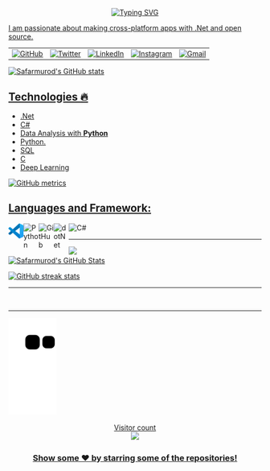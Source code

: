 <p align="center">
<a href="https://github.com/drkostas">
    <img src="https://readme-typing-svg.demolab.com?font=Georgia&size=18&duration=2000&pause=100&multiline=true&width=500&height=80&lines=Ashurov+Safarmurod;.Net Developer" alt="Typing SVG" />
</a>
<br/>
   

<a href="https://gkos.tech">
<!-- +%7C+PhD+Student+%7C+Software+Engineer;AI+%7C+Computer+Vision+%7C+Bots -->

 

I am passionate about making cross-platform apps with .Net and open source. 
<table>
  <tr>
      <td><a href="https://github.com/Safarmurod7"><img src="https://img.shields.io/github/followers/ashwanisng.svg?label=GitHub&style=social" alt="GitHub"></a></td>
    <td><a href="https://twitter.com/Safarmurod_7"><img src="https://img.shields.io/twitter/follow/ashwanisng?label=Twitter&style=social" alt="Twitter"></a></td>
    <td><a href="https://www.linkedin.com/in/safarmurod-ashurov-589794264/"><img src="https://img.shields.io/badge/LinkedIn--_.svg?style=social&logo=linkedin" alt="LinkedIn"></a></td>
    <td><a href="https://www.instagram.com/in/Safarmurod_7"><img src="https://img.shields.io/badge/Instagram--_.svg?style=social&logo=instagram" alt="Instagram"></a></td>
    <td><a href="sm.ashurov7@gmail.com"><img src="https://img.shields.io/badge/Gmail--_.svg?style=social&logo=gmail" alt="Gmail"></a></td>
  </tr>
</table>



![Safarmurod's GitHub stats](https://github-readme-stats.vercel.app/api?username=Safarmurod7&theme=algolia&show_icons=true)

## Technologies :fire:
- .Net
- C#
- Data Analysis with **Python**
- Python.
- SQL
- C
- Deep Learning


![GitHub metrics](https://metrics.lecoq.io/Safarmurod7)  <br>


## Languages and Framework:

<img align="left" alt="Visual Studio Code" width="30px" src="https://raw.githubusercontent.com/github/explore/80688e429a7d4ef2fca1e82350fe8e3517d3494d/topics/visual-studio-code/visual-studio-code.png" />
<img align="left" alt="Python" width="30px" src="https://upload.wikimedia.org/wikipedia/commons/thumb/0/0a/Python.svg/240px-Python.svg.png" />
<!-- <img align="left" alt="Tensorflow" width="30px" src="https://upload.wikimedia.org/wikipedia/commons/thumb/2/2d/Tensorflow_logo.svg/800px-Tensorflow_logo.svg.png"/>
<img align="left" alt="GitHub" width="80px" src="https://keras.io/img/logo.png" />
<img align="left" alt="OpenCV" width="30px" src="https://upload.wikimedia.org/wikipedia/commons/thumb/3/32/OpenCV_Logo_with_text_svg_version.svg/730px-OpenCV_Logo_with_text_svg_version.svg.png" />
<img align="left" alt="GitHub" width="30px" src="https://numpy.org/images/logos/numpy.svg" />
<img align="left" alt="GitHub" width="34px" src="https://jupyter.org/assets/main-logo.svg" />
<img align="left" alt="Git" width="50px" src="https://cdn-icons-png.flaticon.com/512/52/52040.png" /> -->
<img align="left" alt="GitHub" width="30px" src="https://encrypted-tbn0.gstatic.com/images?q=tbn:ANd9GcTMjfihWCd24w3ECjnm_08SIabwtmeIXfMxsw&usqp=CAU" />
<img align="left" alt="dotNet" width="30px" src="https://www.clipartmax.com/png/middle/218-2180127_net-training-indore-dot-net-logo-png.png"/>
<img align="left" alt="C#" width="80px" src="https://e7.pngegg.com/pngimages/328/221/png-clipart-c-programming-language-logo-microsoft-visual-studio-net-framework-javascript-icon-purple-logo.png"/>
<br>


-----------------------------------------------------------------------




<img src="https://github-readme-stats.anuraghazra1.vercel.app/api/top-langs/?username=Safarmurod7&layout=compact&theme=black"/>
<br/>

<img src="https://github-readme-stats.vercel.app/api?username=Safarmurod7&&count_private=true&show_icons=true&theme=black&line_height=27&v=5" alt="Safarmurod's GitHub Stats" />


<!-- <br>
 <a href="">
  Change the `github-readme-stats.anuraghazra1.vercel.app` to `github-readme-stats.vercel.app` 
  <img align="center" src="https://github-readme-stats.vercel.app/api/pin/?username=Safarmurod7&repo=Covid-19-Data-Analysis&theme=black" />
 </a>
<br/>   
 -->



<br/>


![GitHub streak stats](https://github-readme-streak-stats.herokuapp.com/?user=Safarmurod7)

  
  <hr>
  
<!-- ### Spotify Playing 🎧 -->
<!-- 
![Spotify](https://novatorem.vercel.app/api/spotify) -->

<br/>
 
 <hr>





<!-- <table>
  <tr>
      <td><a href="https://github.com/Safarmurod7"><img src="https://img.shields.io/github/followers/ashwanisng.svg?label=GitHub&style=social" alt="GitHub"></a></td>
      <td><a href="https://twitter.com/Safarmurod_7"><img src="https://img.shields.io/twitter/follow/ashwanisng?label=Twitter&style=social" alt="Twitter"></a></td>
      <td><a href="https://www.linkedin.com/in/safarmurod-ashurov-589794264/"><img src="https://img.shields.io/badge/LinkedIn--_.svg?style=social&logo=linkedin" alt="LinkedIn"></a></td>
      <td><a href="https://www.instagram.com/in/Safarmurod_7"><img src="https://img.shields.io/badge/Instagram--_.svg?style=social&logo=instagram" alt="Instagram"></a></td>
      <td><a href="sm.ashurov7@gmail.com"><img src="https://img.shields.io/badge/Gmail--_.svg?style=social&logo=gmail" alt="Gmail"></a></td>
  </tr>
</table>
 -->
  
  
  ![snake svg](https://github.com/adityamangal1/adityamangal1/blob/output/github-contribution-grid-snake.svg)

  

<p align="center"> 
  Visitor count<br>
  <img src="https://profile-counter.glitch.me/Safarmurod7/count.svg" />
</p>

<!--   ![snake svg](https://github.com/ashwanisng/ashwanisng/blob/output/github-contribution-grid-snake.svg) -->


<div align="center">

### Show some ❤️ by starring some of the repositories!

</div>

